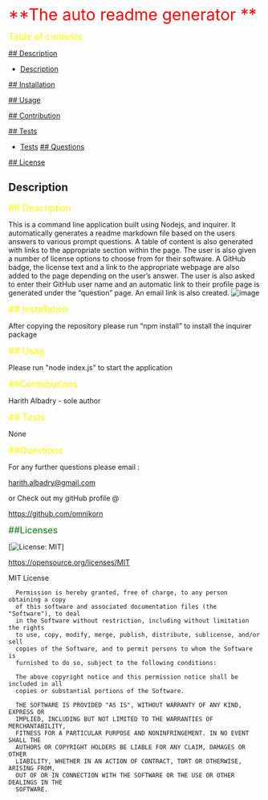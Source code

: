  <font size ="6"><span style="color:red"> **The auto readme generator **</span></font>

  <font size="4" style="color:yellow"> Table of contents </font>

  <a href="#des">## Description</a>
  * [Description](#description)

  <a href="#inst">## Installation</a>

  <a href="#use">## Usage</a>

  <a href="cont">## Contribution</a>

  <a href="#test">## Tests</a>
  * [Tests](#tests)
  <a href="#quest">## Questions</a>

  <a href="#lic">## License</a>

## Description
  <font id="des" size="4" style="color:yellow"> 
  ## Description </font>

This is a command line application built using Nodejs, and inquirer. It automatically generates a readme markdown file based on the users answers to various prompt questions. 
A table of content is also generated with links to the appropriate section within the page. 
The user is also given a number of license options to choose from for their software. A GitHub badge, the license text and a link to the appropriate webpage are also added to the page depending on the user’s answer. 
The user is also asked to enter their GitHub user name and an automatic link to their profile page is generated under the “question” page. An email link is also created. 
![image](https://user-images.githubusercontent.com/75341811/115892373-fdf49100-a44e-11eb-86cf-c80e97843e9c.png)
  

  <font size="4" id="inst" style="color:yellow"> 
  ## Installation </font>

 After copying the repository please run “npm install” to install the inquirer package 

  <font size="4" id="use" style="color:yellow">## Usag </font>

  Please run "node index.js" to start the application

  <font size="4" id="cont" style="color:yellow"> ##Contributions </font>

  Harith Albadry - sole author

  <font size="4" id="test" style="color:yellow">## Tests </font>

  None

<font size="4" id="quest" style="color:yellow"> ##Questions </font>

For any further questions please email :

harith.albadry@gmail.com

or Check out my gitHub profile @

https://github.com/omnikorn

  <font size="4" id="lic" style="color:green"> ##Licenses </font>

  

  [![License: MIT](https://img.shields.io/badge/License-MIT-yellow.svg)]

  https://opensource.org/licenses/MIT

  MIT License

      
      
      Permission is hereby granted, free of charge, to any person obtaining a copy
      of this software and associated documentation files (the "Software"), to deal
      in the Software without restriction, including without limitation the rights
      to use, copy, modify, merge, publish, distribute, sublicense, and/or sell
      copies of the Software, and to permit persons to whom the Software is
      furnished to do so, subject to the following conditions:
      
      The above copyright notice and this permission notice shall be included in all
      copies or substantial portions of the Software.
      
      THE SOFTWARE IS PROVIDED "AS IS", WITHOUT WARRANTY OF ANY KIND, EXPRESS OR
      IMPLIED, INCLUDING BUT NOT LIMITED TO THE WARRANTIES OF MERCHANTABILITY,
      FITNESS FOR A PARTICULAR PURPOSE AND NONINFRINGEMENT. IN NO EVENT SHALL THE
      AUTHORS OR COPYRIGHT HOLDERS BE LIABLE FOR ANY CLAIM, DAMAGES OR OTHER
      LIABILITY, WHETHER IN AN ACTION OF CONTRACT, TORT OR OTHERWISE, ARISING FROM,
      OUT OF OR IN CONNECTION WITH THE SOFTWARE OR THE USE OR OTHER DEALINGS IN THE
      SOFTWARE.
  
  
